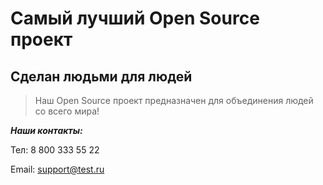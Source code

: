 # Самый лучший Open Source проект

## Сделан людьми для людей

> Наш Open Source проект предназначен для объединения людей со всего мира!

**_Наши контакты:_**

Тел: 8 800 333 55 22

Email: support@test.ru
